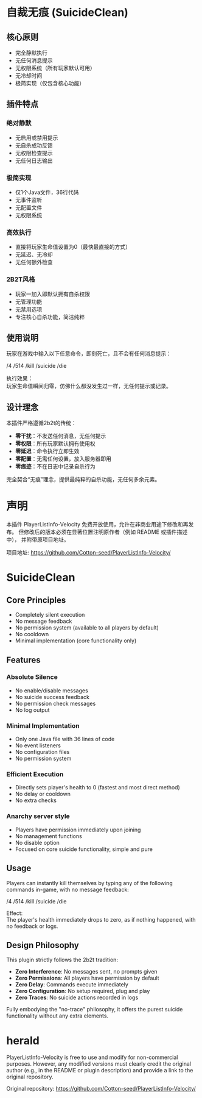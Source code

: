 # 自裁无痕 (SuicideClean)

## 核心原则

- 完全静默执行  
- 无任何消息提示  
- 无权限系统（所有玩家默认可用）  
- 无冷却时间  
- 极简实现（仅包含核心功能）

## 插件特点

### 绝对静默

- 无启用或禁用提示  
- 无自杀成功反馈  
- 无权限检查提示  
- 无任何日志输出  

### 极简实现

- 仅1个Java文件，36行代码  
- 无事件监听  
- 无配置文件  
- 无权限系统  

### 高效执行

- 直接将玩家生命值设置为0（最快最直接的方式）  
- 无延迟、无冷却  
- 无任何额外检查  

### 2B2T风格

- 玩家一加入即默认拥有自杀权限  
- 无管理功能  
- 无禁用选项  
- 专注核心自杀功能，简洁纯粹  

## 使用说明

玩家在游戏中输入以下任意命令，即刻死亡，且不会有任何消息提示：

/4
/514
/kill
/suicide
/die


执行效果：  
玩家生命值瞬间归零，仿佛什么都没发生过一样，无任何提示或记录。

## 设计理念

本插件严格遵循2b2t的传统：

- **零干扰**：不发送任何消息，无任何提示  
- **零权限**：所有玩家默认拥有使用权  
- **零延迟**：命令执行立即生效  
- **零配置**：无需任何设置，放入服务器即用  
- **零痕迹**：不在日志中记录自杀行为  

完全契合“无痕”理念，提供最纯粹的自杀功能，无任何多余元素。

# 声明

本插件 PlayerListInfo-Velocity 免费开放使用，允许在非商业用途下修改和再发布。
但修改后的版本必须在显著位置注明原作者（例如 README 或插件描述中），
并附带原项目地址。

项目地址: https://github.com/Cotton-seed/PlayerListInfo-Velocity/


# SuicideClean

## Core Principles

- Completely silent execution  
- No message feedback  
- No permission system (available to all players by default)  
- No cooldown  
- Minimal implementation (core functionality only)

## Features

### Absolute Silence

- No enable/disable messages  
- No suicide success feedback  
- No permission check messages  
- No log output  

### Minimal Implementation

- Only one Java file with 36 lines of code  
- No event listeners  
- No configuration files  
- No permission system  

### Efficient Execution

- Directly sets player's health to 0 (fastest and most direct method)  
- No delay or cooldown  
- No extra checks  

### Anarchy server style

- Players have permission immediately upon joining  
- No management functions  
- No disable option  
- Focused on core suicide functionality, simple and pure  

## Usage

Players can instantly kill themselves by typing any of the following commands in-game, with no message feedback:

/4
/514
/kill
/suicide
/die


Effect:  
The player's health immediately drops to zero, as if nothing happened, with no feedback or logs.

## Design Philosophy

This plugin strictly follows the 2b2t tradition:

- **Zero Interference**: No messages sent, no prompts given  
- **Zero Permissions**: All players have permission by default  
- **Zero Delay**: Commands execute immediately  
- **Zero Configuration**: No setup required, plug and play  
- **Zero Traces**: No suicide actions recorded in logs  

Fully embodying the "no-trace" philosophy, it offers the purest suicide functionality without any extra elements.

# herald

PlayerListInfo-Velocity is free to use and modify for non-commercial purposes.
However, any modified versions must clearly credit the original author
(e.g., in the README or plugin description) and provide a link to the original repository.

Original repository: https://github.com/Cotton-seed/PlayerListInfo-Velocity/
